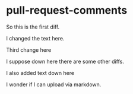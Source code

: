 # pull-request-comments

So this is the first diff.








I changed the text here.




Third change here





I suppose down here
there are some other diffs.



I also added text down here




I wonder if I can upload via markdown.
